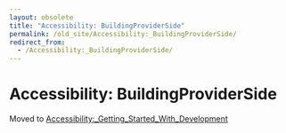 ```yaml
---
layout: obsolete
title: "Accessibility: BuildingProviderSide"
permalink: /old_site/Accessibility:_BuildingProviderSide/
redirect_from:
  - /Accessibility:_BuildingProviderSide/
---
```


Accessibility: BuildingProviderSide
===================================

Moved to [Accessibility:\_Getting\_Started\_With\_Development]({{site.github.url}}/old_site/Accessibility:_Getting_Started_With_Development "Accessibility: Getting Started With Development")

